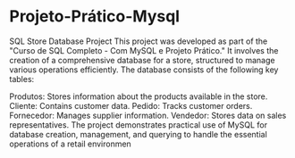 # Projeto-Prático-Mysql
SQL Store Database Project
This project was developed as part of the "Curso de SQL Completo - Com MySQL e Projeto Prático." It involves the creation of a comprehensive database for a store, structured to manage various operations efficiently. The database consists of the following key tables:

Produtos: Stores information about the products available in the store.
Cliente: Contains customer data.
Pedido: Tracks customer orders.
Fornecedor: Manages supplier information.
Vendedor: Stores data on sales representatives.
The project demonstrates practical use of MySQL for database creation, management, and querying to handle the essential operations of a retail environmen
